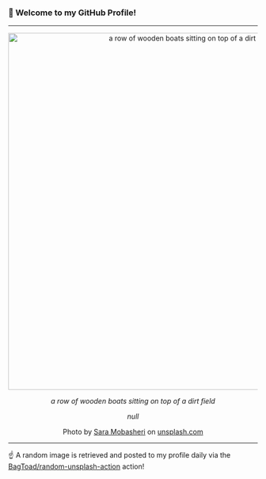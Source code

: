 ### 👋 Welcome to my GitHub Profile!

----

<div align="center">
  <img width="720" src="https://images.unsplash.com/photo-1710086635681-f8d7af7f5690?crop=entropy&cs=tinysrgb&fit=max&fm=jpg&ixid=M3w1NTI0OTR8MHwxfHJhbmRvbXx8fHx8fHx8fDE3NTg3ODA4OTl8&ixlib=rb-4.1.0&q=80&w=1080" alt="a row of wooden boats sitting on top of a dirt field">
  
  <em>a row of wooden boats sitting on top of a dirt field</em>
  
  <em>null</em>
  
  Photo by [Sara Mobasheri](null) on [unsplash.com](https://unsplash.com/)
</div>

----

☝️ A random image is retrieved and posted to my profile daily via the [BagToad/random-unsplash-action](https://github.com/BagToad/random-unsplash-action) action!
